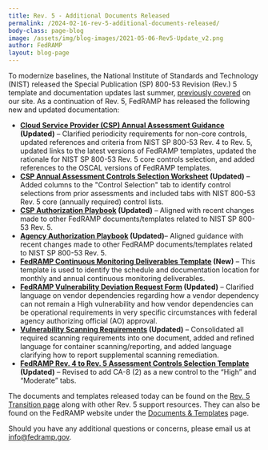 ```yaml
---
title: Rev. 5 - Additional Documents Released
permalink: /2024-02-16-rev-5-additional-documents-released/
body-class: page-blog
image: /assets/img/blog-images/2021-05-06-Rev5-Update_v2.png
author: FedRAMP
layout: blog-page
---
```

To modernize baselines, the National Institute of Standards and Technology (NIST) released the Special Publication (SP) 800-53 Revision (Rev.) 5 template and documentation updates last summer, <a href="https://www.fedramp.gov/rev5-transition/" target="_blank" rel="noopener noreferrer">previously covered</a> on our site. As a continuation of Rev. 5, FedRAMP has released the following new and updated documentation:

- <b><a href="{{site.baseurl}}/assets/resources/documents/CSP_Annual_Assessment_Guidance.pdf" target="_blank" rel="noopener noreferrer">Cloud Service Provider (CSP) Annual Assessment Guidance</a> (Updated)</b> – Clarified periodicity requirements for non-core controls, updated references and criteria from NIST SP 800-53 Rev. 4 to Rev. 5, updated links to the latest versions of FedRAMP templates, updated the rationale for NIST SP 800-53 Rev. 5 core controls selection, and added references to the OSCAL versions of FedRAMP templates.  
- <b><a href="{{site.baseurl}}/assets/resources/documents/CSP_Annual_Assessment_Controls_Selection_Worksheet.xlsx" target="_blank" rel="noopener noreferrer">CSP Annual Assessment Controls Selection Worksheet</a> (Updated)</b> – Added columns to the "Control Selection" tab to identify control selections from prior assessments and included tabs with NIST 800-53 Rev. 5 core (annually required) control lists.
- <b><a href="{{site.baseurl}}/assets/resources/documents/CSP_Authorization_Playbook.pdf" target="_blank" rel="noopener noreferrer">CSP Authorization Playbook</a> (Updated)</b> – Aligned with recent changes made to other FedRAMP documents/templates related to NIST SP 800-53 Rev. 5.
- <b><a href="{{site.baseurl}}/assets/resources/documents/Agency_Authorization_Playbook.pdf" target="_blank" rel="noopener noreferrer">Agency Authorization Playbook</a> (Updated)</b>– Aligned guidance with recent changes made to other FedRAMP documents/templates related to NIST SP 800-53 Rev. 5.
- <b><a href="{{site.baseurl}}/assets/resources/templates/FedRAMP-Continuous-Monitoring-Deliverables-Template.xlsx" target="_blank" rel="noopener noreferrer">FedRAMP Continuous Monitoring Deliverables Template</a> (New)</b> – This template is used to identify the schedule and documentation location for monthly and annual continuous monitoring deliverables.
- <b><a href="{{site.baseurl}}/assets/resources/templates/FedRAMP-Vulnerability-Deviation-Request-Form.xlsx" target="_blank" rel="noopener noreferrer">FedRAMP Vulnerability Deviation Request Form</a> (Updated)</b> – Clarified language on vendor dependencies regarding how a vendor dependency can not remain a High vulnerability and how vendor dependencies can be operational requirements in very specific circumstances with federal agency authorizing official (AO) approval.
- <b><a href="{{site.baseurl}}/assets/resources/documents/CSP_Vulnerability_Scanning_Requirements.pdf" target="_blank" rel="noopener noreferrer">Vulnerability Scanning Requirements</a> (Updated)</b> – Consolidated all required scanning requirements into one document, added and refined language for container scanning/reporting, and added language clarifying how to report supplemental scanning remediation.
- <b><a href="{{site.baseurl}}/assets/resources/templates/FedRAMP-Rev-4-to-Rev-5-Assessment-Controls-Selection-Template.xlsx" target="_blank" rel="noopener noreferrer">FedRAMP Rev. 4 to Rev. 5 Assessment Controls Selection Template</a> (Updated)</b> – Revised to add CA-8 (2) as a new control to the “High” and “Moderate” tabs.

The documents and templates released today can be found on the <a href="https://www.fedramp.gov/rev5-transition/" target="_blank" rel="noopener noreferrer">Rev. 5 Transition page</a> along with other Rev. 5 support resources. They can also be found on the FedRAMP website under the <a href="https://www.fedramp.gov/documents-templates/" target="_blank" rel="noopener noreferrer">Documents & Templates</a> page.

Should you have any additional questions or concerns, please email us at <a href="mailto:info@fedramp.gov">info@fedramp.gov</a>. 
